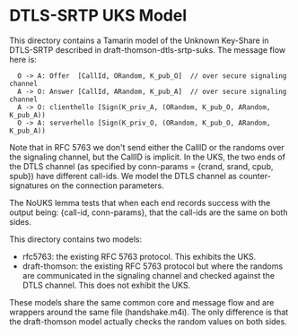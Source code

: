 # DTLS-SRTP UKS Model

This directory contains a Tamarin model of the Unknown Key-Share in
DTLS-SRTP described in draft-thomson-dtls-srtp-suks. The message flow
here is:

~~~~
  O -> A: Offer  [CallId, ORandom, K_pub_O]  // over secure signaling channel 
  A -> O: Answer [CallId, ARandom, K_pub_A]  // over secure signaling channel
  A -> O: clienthello [Sign(K_priv_A, (ORandom, K_pub_O, ARandom, K_pub_A))
  O -> A: serverhello [Sign(K_priv_O, (ORandom, K_pub_O, ARandom, K_pub_A))
~~~~

Note that in RFC 5763 we don't send either the CallID or the randoms over the
signaling channel, but the CallID is implicit. In the UKS, the two ends of
the DTLS channel (as specified by conn-params = {crand, srand, cpub, spub}) have different
call-ids. We model the DTLS channel as counter-signatures on the connection
parameters.

The NoUKS lemma tests that when each end records success with the
output being: {call-id, conn-params}, that the call-ids are the same
on both sides.

This directory contains two models:

* rfc5763: the existing RFC 5763 protocol. This exhibits the UKS.
* draft-thomson: the existing RFC 5763 protocol but where the randoms are
  communicated in the signaling channel and checked against the DTLS
  channel. This does not exhibit the UKS.

These models share the same common core and message flow and are
wrappers around the same file (handshake.m4i). The only difference
is that the draft-thomson model actually checks the random values on both
sides.




